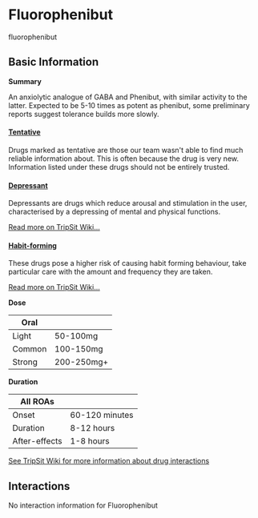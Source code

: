 # Fluorophenibut

fluorophenibut

## Basic Information

**Summary**

An anxiolytic analogue of GABA and Phenibut, with similar activity to the latter. Expected to be 5-10 times as potent as phenibut, some preliminary reports suggest tolerance builds more slowly.

#### [Tentative](/category/tentative)

Drugs marked as tentative are those our team wasn't able to find much reliable information about. This is often because the drug is very new. Information listed under these drugs should not be entirely trusted.

#### [Depressant](/category/depressant)

Depressants are drugs which reduce arousal and stimulation in the user, characterised by a depressing of mental and physical functions.

[Read more on TripSit Wiki...](#{category.wiki})

#### [Habit-forming](/category/habit-forming)

These drugs pose a higher risk of causing habit forming behaviour, take particular care with the amount and frequency they are taken.

[Read more on TripSit Wiki...](#{category.wiki})

**Dose**

| Oral   |            |
| ------ | ---------- |
| Light  | 50-100mg   |
| Common | 100-150mg  |
| Strong | 200-250mg+ |

**Duration**

| All ROAs      |                |
| ------------- | -------------- |
| Onset         | 60-120 minutes |
| Duration      | 8-12 hours     |
| After-effects | 1-8 hours      |

[See TripSit Wiki for more information about drug interactions](http://combo.tripsit.me/)

## Interactions

No interaction information for Fluorophenibut
